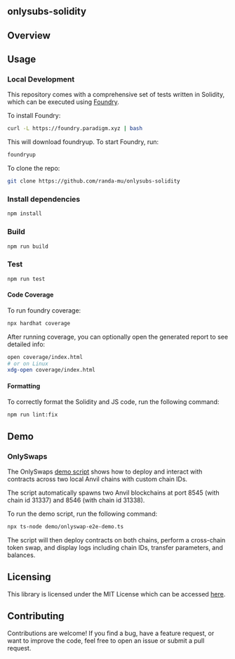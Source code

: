 ## onlysubs-solidity

## Overview

## Usage

### Local Development

This repository comes with a comprehensive set of tests written in Solidity, which can be executed using [Foundry](https://getfoundry.sh/).

To install Foundry:

```sh
curl -L https://foundry.paradigm.xyz | bash
```

This will download foundryup. To start Foundry, run:

```sh
foundryup
```

To clone the repo:

```sh
git clone https://github.com/randa-mu/onlysubs-solidity
```

### Install dependencies
```bash
npm install
```


### Build
```bash
npm run build
```

### Test
```bash
npm run test
```

#### Code Coverage

To run foundry coverage:
```bash
npx hardhat coverage
```

After running coverage, you can optionally open the generated report to see detailed info:
```bash
open coverage/index.html
# or on Linux
xdg-open coverage/index.html
```


#### Formatting

To correctly format the Solidity and JS code, run the following command:

```bash
npm run lint:fix
```

## Demo

### OnlySwaps

The OnlySwaps [demo script](demo/onlyswap-e2e-demo.ts) shows how to deploy and interact with contracts across two local Anvil chains with custom chain IDs. 

The script automatically spawns two Anvil blockchains at port 8545 (with chain id 31337) and 8546 (with chain id 31338).

To run the demo script, run the following command: 

```bash
npx ts-node demo/onlyswap-e2e-demo.ts
```

The script will then deploy contracts on both chains, perform a cross-chain token swap, and display logs including chain IDs, transfer parameters, and balances.


## Licensing

This library is licensed under the MIT License which can be accessed [here](LICENSE).

## Contributing

Contributions are welcome! If you find a bug, have a feature request, or want to improve the code, feel free to open an issue or submit a pull request.
